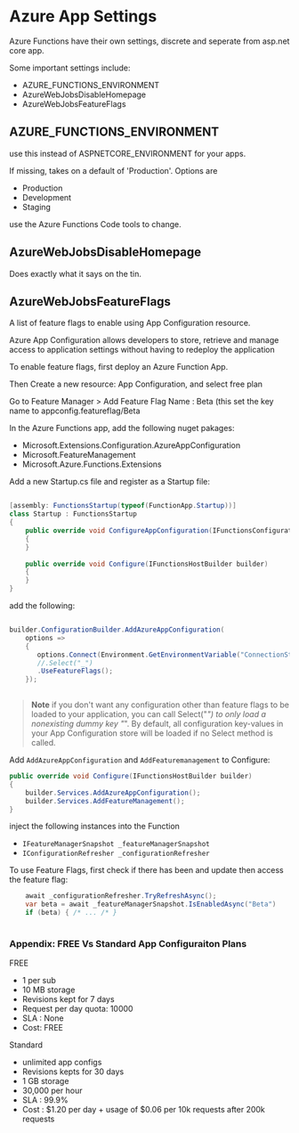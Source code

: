 # Azure App Settings 

Azure Functions have their own settings, discrete and seperate from
asp.net core app.

Some important settings include:

* AZURE_FUNCTIONS_ENVIRONMENT
* AzureWebJobsDisableHomepage
* AzureWebJobsFeatureFlags

## AZURE_FUNCTIONS_ENVIRONMENT

use this instead of ASPNETCORE_ENVIRONMENT for your apps.

If missing, takes on a default of 'Production'. Options are

* Production
* Development
* Staging

use the Azure Functions Code tools to change.


## AzureWebJobsDisableHomepage

Does exactly what it says on the tin. 


## AzureWebJobsFeatureFlags

A list of feature flags to enable using App Configuration resource.

Azure App Configuration allows developers to store, retrieve and
manage access to application settings without having to redeploy the
application

To enable feature flags, first deploy an Azure Function App.

Then Create a new resource: App Configuration, and select free plan

Go to Feature Manager > Add
Feature Flag Name : Beta
(this set the key name to appconfig.featureflag/Beta


In the Azure Functions app, add the following nuget pakages:

* Microsoft.Extensions.Configuration.AzureAppConfiguration
* Microsoft.FeatureManagement
* Microsoft.Azure.Functions.Extensions

Add a new Startup.cs file and register as a Startup file:

```c#

[assembly: FunctionsStartup(typeof(FunctionApp.Startup))]
class Startup : FunctionsStartup
{
    public override void ConfigureAppConfiguration(IFunctionsConfigurationBuilder builder)
    {
    }
		
    public override void Configure(IFunctionsHostBuilder builder)
    {
    }
}
```

add the following:

```c#

builder.ConfigurationBuilder.AddAzureAppConfiguration(
    options =>
    {
       options.Connect(Environment.GetEnvironmentVariable("ConnectionString"))
       //.Select("_")
       .UseFeatureFlags();
    });
					      
```

> **Note** 
> if you don't want any configuration other than feature flags to be
> loaded to your application, you can call Select("_") to only load a
> nonexisting dummy key "_". By default, all configuration key-values in
> your App Configuration store will be loaded if no Select method is
> called.


Add `AddAzureAppConfiguration` and `AddFeaturemanagement` to Configure:


```c#
public override void Configure(IFunctionsHostBuilder builder)
{
    builder.Services.AddAzureAppConfiguration();
    builder.Services.AddFeatureManagement();
}
```

inject the following instances into the Function

* `IFeatureManagerSnapshot _featureManagerSnapshot`
* `IConfigurationRefresher _configurationRefresher`

To use Feature Flags, first check if there has been and update then
access the feature flag:

```c#
    await _configurationRefresher.TryRefreshAsync();
    var beta = await _featureManagerSnapshot.IsEnabledAsync("Beta")
    if (beta) { /* ... /* }
    
```


### Appendix: FREE Vs Standard App Configuraiton Plans


FREE

* 1 per sub
* 10 MB storage
* Revisions kept for 7 days
* Request per day quota: 10000
* SLA : None
* Cost: FREE

Standard

* unlimited app configs
* Revisions kepts for 30 days
* 1 GB storage
* 30,000 per hour
* SLA : 99.9%
* Cost : $1.20 per day + usage of $0.06 per 10k requests after 200k requests



